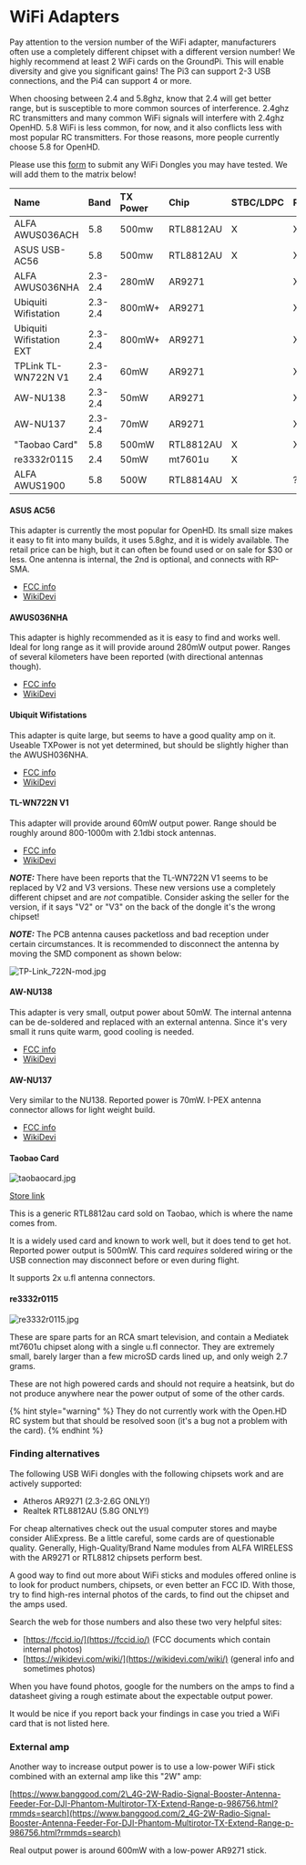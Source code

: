 # WiFi Adapters

Pay attention to the version number of the WiFi adapter, manufacturers often use a completely different chipset with a different version number! We highly recommend at least 2 WiFi cards on the GroundPi. This will enable diversity and give you significant gains! The Pi3 can support 2-3 USB connections, and the Pi4 can support 4 or more.

When choosing between 2.4 and 5.8ghz, know that 2.4 will get better range, but is susceptible to more common sources of interference. 2.4ghz RC transmitters and many common WiFi signals will interfere with 2.4ghz OpenHD. 5.8 WiFi is less common, for now, and it also conflicts less with most popular RC transmitters. For those reasons, more people currently choose 5.8 for OpenHD.

Please use this [form](https://docs.google.com/forms/d/e/1FAIpQLSd_03vS1duD0oFZp42enOvZxElc2p3ghEwpEpJphieajb2lJQ/viewform) to submit any WiFi Dongles you may have tested. We will add them to the matrix below!

| Name | Band | TX Power | Chip | STBC/LDPC | RC | Need Heatsink | Antennas |
| :--- | :--- | :--- | :--- | :--- | :--- | :--- | :--- |
| ALFA AWUS036ACH | 5.8 | 500mw | RTL8812AU | X | X |  | 2x RP-SMA |
| ASUS USB-AC56 | 5.8 | 500mw | RTL8812AU | X | X |  | 2x RP-SMA |
| ALFA AWUS036NHA | 2.3-2.4 | 280mW | AR9271 |  | X |  | 1x RP-SMA |
| Ubiquiti Wifistation | 2.3-2.4 | 800mW+ | AR9271 |  | X |  | 1x RP-SMA |
| Ubiquiti Wifistation EXT | 2.3-2.4 | 800mW+ | AR9271 |  | X |  | 1x RP-SMA |
| TPLink TL-WN722N V1 | 2.3-2.4 | 60mW | AR9271 |  | X |  | 1x RP-SMA |
| AW-NU138 | 2.3-2.4 | 50mW | AR9271 |  | X | X | 1x Internal |
| AW-NU137 | 2.3-2.4 | 70mW | AR9271 |  | X |  | 1x u.fl |
| "Taobao Card" | 5.8 | 500mW | RTL8812AU | X | X | X | 2x u.fl |
| re3332r0115 | 2.4 | 50mW | mt7601u | X |  |  | 1x u.fl |
| ALFA AWUS1900 | 5.8 | 500W | RTL8814AU | X | ? |  | 4x RP-SMA |

#### **ASUS AC56**

This adapter is currently the most popular for OpenHD. Its small size makes it easy to fit into many builds, it uses 5.8ghz, and it is widely available. The retail price can be high, but it can often be found used or on sale for $30 or less. One antenna is internal, the 2nd is optional, and connects with RP-SMA.

* [FCC info](https://fccid.io/MSQ-USBAC56)
* [WikiDevi](https://deviwiki.com/wiki/ASUS_USB-AC56)

#### **AWUS036NHA**

This adapter is highly recommended as it is easy to find and works well. Ideal for long range as it will provide around 280mW output power. Ranges of several kilometers have been reported \(with directional antennas though\).

* [FCC info](https://apps.fcc.gov/oetcf/eas/reports/ViewExhibitReport.cfm?mode=Exhibits&RequestTimeout=500&calledFromFrame=Y&application_id=G%2Bnb%2FcnfLEByfpIAnz2OrQ%3D%3D&fcc_id=UQ23668)
* [WikiDevi](https://deviwiki.com/wiki/ALFA_Network_AWUS036NHA)

#### **Ubiquit Wifistations**

This adapter is quite large, but seems to have a good quality amp on it. Useable TXPower is not yet determined, but should be slightly higher than the AWUSH036NHA.

* [FCC info](https://apps.fcc.gov/oetcf/eas/reports/ViewExhibitReport.cfm?mode=Exhibits&RequestTimeout=500&calledFromFrame=Y&application_id=KhauP%2FSwGKHZGHiW1vSYvA%3D%3D&fcc_id=SWX-M2USB)
* [WikiDevi](https://deviwiki.com/wiki/Ubiquiti_Networks_WiFiStation_EXT)

#### **TL-WN722N V1**

This adapter will provide around 60mW output power. Range should be roughly around 800-1000m with 2.1dbi stock antennas.

* [FCC info](https://apps.fcc.gov/oetcf/eas/reports/ViewExhibitReport.cfm?mode=Exhibits&RequestTimeout=500&calledFromFrame=Y&application_id=%2BnZ3HSATHmzb0LSclLcZxA%3D%3D&fcc_id=TE7WN722NV2)
* [WikiDevi](https://deviwiki.com/wiki/TP-LINK_TL-WN722N_v1.x)

_**NOTE:**_ There have been reports that the TL-WN722N V1 seems to be replaced by V2 and V3 versions. These new versions use a completely different chipset and are _not_ compatible. Consider asking the seller for the version, if it says "V2" or "V3" on the back of the dongle it's the wrong chipset!

_**NOTE:**_ The PCB antenna causes packetloss and bad reception under certain circumstances. It is recommended to disconnect the antenna by moving the SMD component as shown below: 

![TP-Link\_722N-mod.jpg](https://github.com/HD-Fpv/Open.HD/raw/master/wiki-content/Hardware_Supported%20WiFi%20adapters/TP-Link_722N-mod.jpg)

#### AW-NU138

This adapter is very small, output power about 50mW. The internal antenna can be de-soldered and replaced with an external antenna. Since it's very small it runs quite warm, good cooling is needed.

* [FCC info](https://apps.fcc.gov/oetcf/eas/reports/ViewExhibitReport.cfm?mode=Exhibits&RequestTimeout=500&calledFromFrame=Y&application_id=ykivyt9MWET01uFkCm0wFQ%3D%3D&fcc_id=TLZ-NU138)
* [WikiDevi](https://wikidevi.com/wiki/AzureWave_AW-NU138)

#### AW-NU137

Very similar to the NU138. Reported power is 70mW. I-PEX antenna connector allows for light weight build.

* [FCC info](https://apps.fcc.gov/oetcf/eas/reports/ViewExhibitReport.cfm?mode=Exhibits&RequestTimeout=500&calledFromFrame=Y&application_id=jytSwagyYGHU0hdXERQMgw%3D%3D&fcc_id=TLZ-NU137)
* [WikiDevi](https://wikidevi.com/wiki/AzureWave_AW-NU137)

#### Taobao Card

![taobaocard.jpg](https://github.com/HD-Fpv/Open.HD/raw/master/wiki-content/Hardware_Supported%20WiFi%20adapters/taobaocard.jpg)

[Store link](https://a.aliexpress.com/_rIjofM)

This is a generic RTL8812au card sold on Taobao, which is where the name comes from.

It is a widely used card and known to work well, but it does tend to get hot. Reported power output is 500mW. This card _requires_ soldered wiring or the USB connection may disconnect before or even during flight.

It supports 2x u.fl antenna connectors.

#### re3332r0115

![re3332r0115.jpg](https://github.com/HD-Fpv/Open.HD/raw/master/wiki-content/Hardware_Supported%20WiFi%20adapters/re3332r0115.jpg)

These are spare parts for an RCA smart television, and contain a Mediatek mt7601u chipset along with a single u.fl connector. They are extremely small, barely larger than a few microSD cards lined up, and only weigh 2.7 grams.

These are not high powered cards and should not require a heatsink, but do not produce anywhere near the power output of some of the other cards.

{% hint style="warning" %}
They do not currently work with the Open.HD RC system but that should be resolved soon \(it's a bug not a problem with the card\).
{% endhint %}

### Finding alternatives

The following USB WiFi dongles with the following chipsets work and are actively supported:

* Atheros AR9271 \(2.3-2.6G ONLY!\)
* Realtek RTL8812AU \(5.8G ONLY!\)

For cheap alternatives check out the usual computer stores and maybe consider AliExpress. Be a little careful, some cards are of questionable quality. Generally, High-Quality/Brand Name modules from ALFA WIRELESS with the AR9271 or RTL8812 chipsets perform best.

A good way to find out more about WiFi sticks and modules offered online is to look for product numbers, chipsets, or even better an FCC ID. With those, try to find high-res internal photos of the cards, to find out the chipset and the amps used.

Search the web for those numbers and also these two very helpful sites:

* [https://fccid.io/](https://fccid.io/) \(FCC documents which contain internal photos\)
* [https://wikidevi.com/wiki/](https://wikidevi.com/wiki/) \(general info and sometimes photos\)

When you have found photos, google for the numbers on the amps to find a datasheet giving a rough estimate about the expectable output power.

It would be nice if you report back your findings in case you tried a WiFi card that is not listed here.

### External amp

Another way to increase output power is to use a low-power WiFi stick combined with an external amp like this "2W" amp:

[https://www.banggood.com/2\_4G-2W-Radio-Signal-Booster-Antenna-Feeder-For-DJI-Phantom-Multirotor-TX-Extend-Range-p-986756.html?rmmds=search](https://www.banggood.com/2_4G-2W-Radio-Signal-Booster-Antenna-Feeder-For-DJI-Phantom-Multirotor-TX-Extend-Range-p-986756.html?rmmds=search)

Real output power is around 600mW with a low-power AR9271 stick.

